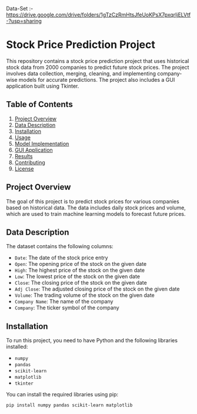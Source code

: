 Data-Set :- https://drive.google.com/drive/folders/1gTzCzRmHtsJfeUoKPsX7pxqrljELVtf-?usp=sharing
# Stock Price Prediction Project

This repository contains a stock price prediction project that uses historical stock data from 2000 companies to predict future stock prices. The project involves data collection, merging, cleaning, and implementing company-wise models for accurate predictions. The project also includes a GUI application built using Tkinter.

## Table of Contents
1. [Project Overview](#project-overview)
2. [Data Description](#data-description)
3. [Installation](#installation)
4. [Usage](#usage)
5. [Model Implementation](#model-implementation)
6. [GUI Application](#gui-application)
7. [Results](#results)
8. [Contributing](#contributing)
9. [License](#license)

## Project Overview

The goal of this project is to predict stock prices for various companies based on historical data. The data includes daily stock prices and volume, which are used to train machine learning models to forecast future prices.

## Data Description

The dataset contains the following columns:
- `Date`: The date of the stock price entry
- `Open`: The opening price of the stock on the given date
- `High`: The highest price of the stock on the given date
- `Low`: The lowest price of the stock on the given date
- `Close`: The closing price of the stock on the given date
- `Adj Close`: The adjusted closing price of the stock on the given date
- `Volume`: The trading volume of the stock on the given date
- `Company Name`: The name of the company
- `Company`: The ticker symbol of the company

## Installation

To run this project, you need to have Python and the following libraries installed:
- `numpy`
- `pandas`
- `scikit-learn`
- `matplotlib`
- `tkinter`

You can install the required libraries using pip:

```bash
pip install numpy pandas scikit-learn matplotlib
